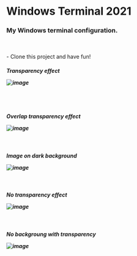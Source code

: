 # Windows Terminal 2021
### My Windows terminal configuration.

<br>
<br>
- Clone this project and have fun!
<br>
<h5> Transparency effect

![image](https://user-images.githubusercontent.com/70073178/114636627-d3ac1200-9c9d-11eb-8c48-018e214a01a0.png)

<br>
<br>

<h5> Overlap transparency effect

![image](https://user-images.githubusercontent.com/70073178/114636665-f2aaa400-9c9d-11eb-8245-5597bc5865d7.png)

<br>

<h5> Image on dark background

![image](https://user-images.githubusercontent.com/70073178/114636776-369da900-9c9e-11eb-97ac-9d0b4c243e54.png)

<br>
<h5> No transparency effect

![image](https://user-images.githubusercontent.com/70073178/114637083-e3782600-9c9e-11eb-9005-2caff2281e6d.png)

<br>
<h5> No backgroung with transparency
  
![image](https://user-images.githubusercontent.com/70073178/114637280-4f5a8e80-9c9f-11eb-84ed-81a42787ef4e.png)
